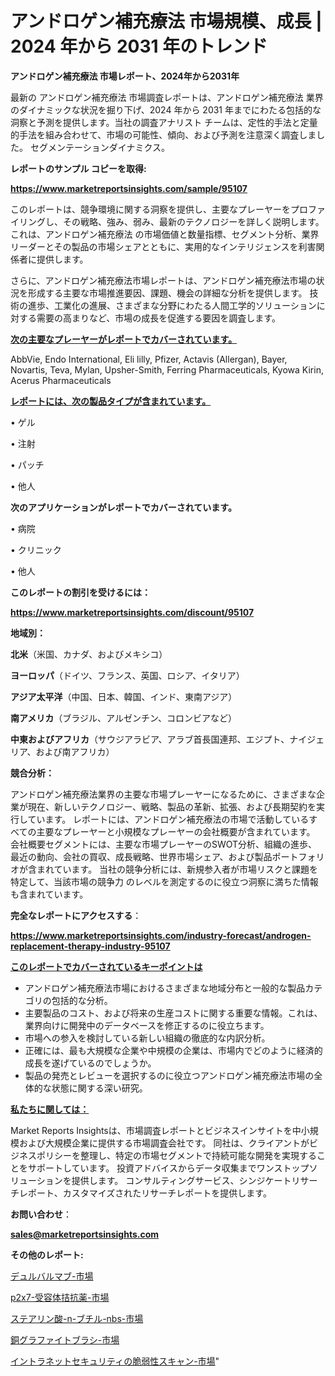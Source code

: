# アンドロゲン補充療法 市場規模、成長 | 2024 年から 2031 年のトレンド

<strong>アンドロゲン補充療法 市場レポート、2024年から2031年</strong>

最新の アンドロゲン補充療法 市場調査レポートは、アンドロゲン補充療法 業界のダイナミックな状況を掘り下げ、2024 年から 2031 年までにわたる包括的な洞察と予測を提供します。当社の調査アナリスト チームは、定性的手法と定量的手法を組み合わせて、市場の可能性、傾向、および予測を注意深く調査しました。 セグメンテーションダイナミクス。



<strong>レポートのサンプル コピーを取得:</strong> <a href=https://www.marketreportsinsights.com/sample/95107>

<strong><u>https://www.marketreportsinsights.com/sample/95107</u></strong></a>

このレポートは、競争環境に関する洞察を提供し、主要なプレーヤーをプロファイリングし、その戦略、強み、弱み、最新のテクノロジーを詳しく説明します。 これは、アンドロゲン補充療法 の市場価値と数量指標、セグメント分析、業界リーダーとその製品の市場シェアとともに、実用的なインテリジェンスを利害関係者に提供します。

さらに、アンドロゲン補充療法市場レポートは、アンドロゲン補充療法市場の状況を形成する主要な市場推進要因、課題、機会の詳細な分析を提供します。 技術の進歩、工業化の進展、さまざまな分野にわたる人間工学的ソリューションに対する需要の高まりなど、市場の成長を促進する要因を調査します。



<strong><u>次の主要なプレーヤーがレポートでカバーされています。</u></strong>

AbbVie, Endo International, Eli lilly, Pfizer, Actavis (Allergan), Bayer, Novartis, Teva, Mylan, Upsher-Smith, Ferring Pharmaceuticals, Kyowa Kirin, Acerus Pharmaceuticals



<strong><u><b>レポートには、次の製品タイプが含まれています。</b></u></strong>

• ゲル

• 注射

• パッチ

• 他人



<strong><b>次のアプリケーションがレポートでカバーされています。</b></strong>

• 病院

• クリニック

• 他人



<strong><b>このレポートの割引を受けるには：</b></strong><a href=https://www.marketreportsinsights.com/discount/95107>

<strong><u>https://www.marketreportsinsights.com/discount/95107</u></strong></a>



<strong>地域別：</strong>



<strong>北米</strong>（米国、カナダ、およびメキシコ）



<strong>ヨーロッパ</strong>（ドイツ、フランス、英国、ロシア、イタリア）



<strong>アジア太平洋</strong>（中国、日本、韓国、インド、東南アジア）



<strong>南アメリカ</strong>（ブラジル、アルゼンチン、コロンビアなど）



<strong>中東およびアフリカ</strong>（サウジアラビア、アラブ首長国連邦、エジプト、ナイジェリア、および南アフリカ）



<strong>競合分析：</strong>

アンドロゲン補充療法業界の主要な市場プレーヤーになるために、さまざまな企業が現在、新しいテクノロジー、戦略、製品の革新、拡張、および長期契約を実行しています。 レポートには、アンドロゲン補充療法の市場で活動しているすべての主要なプレーヤーと小規模なプレーヤーの会社概要が含まれています。 会社概要セグメントには、主要な市場プレーヤーのSWOT分析、組織の進歩、最近の動向、会社の買収、成長戦略、世界市場シェア、および製品ポートフォリオが含まれています。 当社の競争分析には、新規参入者が市場リスクと課題を特定して、当該市場の競争力 のレベルを測定するのに役立つ洞察に満ちた情報も含まれています。



<strong>完全なレポートにアクセスする</strong>：

<a href=https://www.marketreportsinsights.com/industry-forecast/androgen-replacement-therapy-industry-95107>

<strong><u>https://www.marketreportsinsights.com/industry-forecast/androgen-replacement-therapy-industry-95107</u></strong></a>



<strong><u><b>このレポートでカバーされているキーポイントは</b></u></strong>
<ul>
  <li>アンドロゲン補充療法市場におけるさまざまな地域分布と一般的な製品カテゴリの包括的な分析。</li>
  <li>主要製品のコスト、および将来の生産コストに関する重要な情報。これは、業界向けに開発中のデータベースを修正するのに役立ちます。</li>
  <li>市場への参入を検討している新しい組織の徹底的な内訳分析。</li>
  <li>正確には、最も大規模な企業や中規模の企業は、市場内でどのように経済的成長を遂げているのでしょうか。</li>
  <li>製品の発売とレビューを選択するのに役立つアンドロゲン補充療法市場の全体的な状態に関する深い研究。</li>
</ul>


<strong><u><b>私たちに関しては：</b></u></strong>

Market Reports Insightsは、市場調査レポートとビジネスインサイトを中小規模および大規模企業に提供する市場調査会社です。 同社は、クライアントがビジネスポリシーを整理し、特定の市場セグメントで持続可能な開発を実現することをサポートしています。 投資アドバイスからデータ収集までワンストップソリューションを提供します。 コンサルティングサービス、シンジケートリサーチレポート、カスタマイズされたリサーチレポートを提供します。



<strong><b>お問い合わせ</b></strong>：

<a href=mailto:sales@marketreportsinsights.com>

<strong><u>sales@marketreportsinsights.com</u></strong></a>



<strong>その他のレポート:</strong>

<a href=https://www.linkedin.com/pulse/デュルバルマブ-市場-2023-swot-分析と成長率-2030-data-dive-discoveries-24-analysis-rfb2f/>デュルバルマブ-市場</a>

<a href=https://www.linkedin.com/pulse/p2x7-受容体拮抗薬-市場-2023-年のダイナミクスとビジネストレンド-uwejf/>p2x7-受容体拮抗薬-市場</a>

<a href=https://www.linkedin.com/pulse/ステアリン酸-n-ブチル-nbs-市場-2023-総利益と主要ベンダー-tokcf/>ステアリン酸-n-ブチル-nbs-市場</a>

<a href=https://www.linkedin.com/pulse/銅グラファイトブラシ-市場-2023-収益と成長ドライバー-2030-analytics-achievers-24-analysis-dtphf/>銅グラファイトブラシ-市場</a>

<a href=https://www.linkedin.com/pulse/イントラネットセキュリティの脆弱性スキャン-市場-2023-最新の-cagr-dqm9f/>イントラネットセキュリティの脆弱性スキャン-市場</a>"
